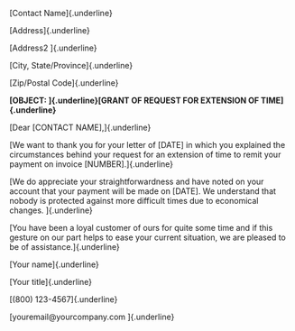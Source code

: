 [Contact Name]{.underline}

[Address]{.underline}

[Address2 ]{.underline}

[City, State/Province]{.underline}

[Zip/Postal Code]{.underline}

**[OBJECT: ]{.underline}[GRANT OF REQUEST FOR EXTENSION OF
TIME]{.underline}**

[Dear \[CONTACT NAME\],]{.underline}

[We want to thank you for your letter of \[DATE\] in which you explained
the circumstances behind your request for an extension of time to remit
your payment on invoice \[NUMBER\].]{.underline}

[We do appreciate your straightforwardness and have noted on your
account that your payment will be made on \[DATE\]. We understand that
nobody is protected against more difficult times due to economical
changes. ]{.underline}

[You have been a loyal customer of ours for quite some time and if this
gesture on our part helps to ease your current situation, we are pleased
to be of assistance.]{.underline}

[Your name]{.underline}

[Your title]{.underline}

[(800) 123-4567]{.underline}

[youremail\@yourcompany.com ]{.underline}
